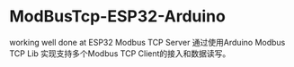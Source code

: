 # ModBusTcp-ESP32-Arduino

working well done at ESP32 Modbus TCP Server
通过使用Arduino Modbus TCP Lib 实现支持多个Modbus TCP Client的接入和数据读写。
